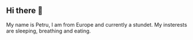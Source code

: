 ## Hi there 👋
My name is Petru, I am from Europe and currently a stundet. My insterests are sleeping, breathing and eating.
